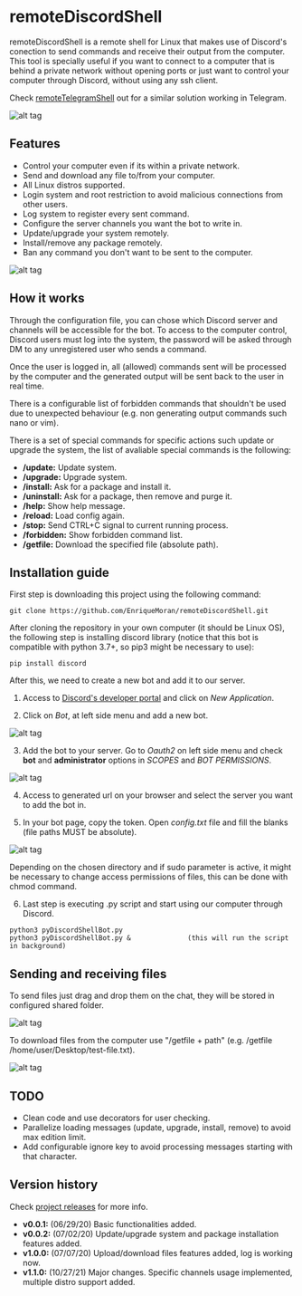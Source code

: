 # remoteDiscordShell
remoteDiscordShell is a remote shell for Linux that makes use of Discord's conection to send commands and receive their output from the computer.
This tool is specially useful if you want to connect to a computer that is behind a private network without opening ports or just want to control your computer through Discord, without using any ssh client.

Check [remoteTelegramShell](https://github.com/EnriqueMoran/remoteTelegramShell) out for a similar solution working in Telegram.


![alt tag](/readme_images/readme_img_1.gif)


## Features
- Control your computer even if its within a private network.
- Send and download any file to/from your computer.
- All Linux distros supported.
- Login system and root restriction to avoid malicious connections from other users.
- Log system to register every sent command.
- Configure the server channels you want the bot to write in.
- Update/upgrade your system remotely.
- Install/remove any package remotely.
- Ban any command you don't want to be sent to the computer.


![alt tag](/readme_images/readme_img_2.gif)


## How it works
Through the configuration file, you can chose which Discord server and channels will be accessible for the bot. To access to the computer control, Discord users must log into the system, the password will be asked through DM to any unregistered user who sends a command.

Once the user is logged in, all (allowed) commands sent will be processed by the computer and the generated output will be sent back to the user in real time.

There is a configurable list of forbidden commands that shouldn't be used due to unexpected behaviour (e.g. non generating output commands such nano or vim).

There is a set of special commands for specific actions such update or upgrade the system, the list of avaliable special commands is the following:
- **/update:** Update system.
- **/upgrade:** Upgrade system.
- **/install:** Ask for a package and install it.
- **/uninstall:** Ask for a package, then remove and purge it.
- **/help:** Show help message.
- **/reload:** Load config again.
- **/stop:** Send CTRL+C signal to current running process.
- **/forbidden:** Show forbidden command list.
- **/getfile:** Download the specified file (absolute path).


## Installation guide
First step is downloading this project using the following command:
```
git clone https://github.com/EnriqueMoran/remoteDiscordShell.git
```

After cloning the repository in your own computer (it should be Linux OS), the following step is installing discord library (notice that this bot is compatible with python 3.7+, so pip3 might be necessary to use):
```
pip install discord
```

After this, we need to create a new bot and add it to our server.
1. Access to [Discord's developer portal](https://discord.com/developers/applications) and click on *New Application*.

2. Click on *Bot*, at left side menu and add a new bot.

![alt tag](/readme_images/image1.png)

3. Add the bot to your server. Go to *Oauth2* on left side menu and check **bot** and **administrator** options in *SCOPES* and *BOT PERMISSIONS*.

![alt tag](/readme_images/image2.png)

4. Access to generated url on your browser and select the server you want to add the bot in.

5. In your bot page, copy the token. Open *config.txt* file and fill the blanks (file paths MUST be absolute). 

![alt tag](/readme_images/image3.png)

Depending on the chosen directory and if sudo parameter is active, it might be necessary to change access permissions of files, this can be done with chmod command.

6. Last step is executing .py script and start using our computer through Discord.
```
python3 pyDiscordShellBot.py
python3 pyDiscordShellBot.py &              (this will run the script in background)
```


## Sending and receiving files
To send files just drag and drop them on the chat, they will be stored in configured shared folder.

![alt tag](/readme_images/readme_img_4.gif)


To download files from the computer use "/getfile + path" (e.g. /getfile /home/user/Desktop/test-file.txt).

![alt tag](/readme_images/readme_img_3.gif)


## TODO
- Clean code and use decorators for user checking.
- Parallelize loading messages (update, upgrade, install, remove) to avoid max edition limit.
- Add configurable ignore key to avoid processing messages starting with that character.


## Version history
Check [project releases](https://github.com/EnriqueMoran/remoteDiscordShell/releases) for more info.

- **v0.0.1:** (06/29/20) Basic functionalities added.
- **v0.0.2:** (07/02/20) Update/upgrade system and package installation features added.
- **v1.0.0:** (07/07/20) Upload/download files features added, log is working now.
- **v1.1.0:** (10/27/21) Major changes. Specific channels usage implemented, multiple distro support added.